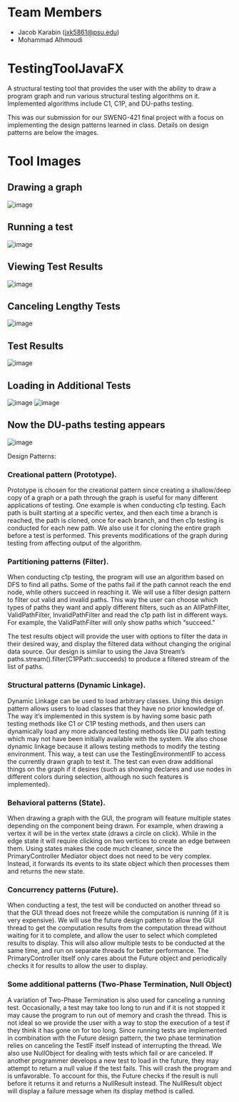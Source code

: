 # Team Members
* Jacob Karabin (jxk5861@psu.edu)
* Mohammad Alhmoudi

# TestingToolJavaFX
A structural testing tool that provides the user with the ability to draw a program graph and run various structural testing algorithms on it. 
Implemented algorithms include C1, C1P, and DU-paths testing.

This was our submission for our SWENG-421 final project with a focus on implementing the design patterns learned in class. Details on design patterns are below the images.

# Tool Images
## Drawing a graph
![image](https://user-images.githubusercontent.com/58671117/123255173-85956500-d4bd-11eb-8cba-ff2e4a3dac73.png)
## Running a test
![image](https://user-images.githubusercontent.com/58671117/123255248-9e9e1600-d4bd-11eb-84d1-7657477b9e50.png)
## Viewing Test Results
![image](https://user-images.githubusercontent.com/58671117/123255387-c7bea680-d4bd-11eb-9780-d83de50fbe3a.png)
## Canceling Lengthy Tests
![image](https://user-images.githubusercontent.com/58671117/123255525-f472be00-d4bd-11eb-8c6e-f8e1142948bb.png)
## Test Results
![image](https://user-images.githubusercontent.com/58671117/123255424-d1480e80-d4bd-11eb-8d94-4174a64839e3.png)
## Loading in Additional Tests
![image](https://user-images.githubusercontent.com/58671117/123255810-40bdfe00-d4be-11eb-867b-7e44be846103.png)
![image](https://user-images.githubusercontent.com/58671117/123255775-38fe5980-d4be-11eb-8081-994ce7d28c35.png)
## Now the DU-paths testing appears
![image](https://user-images.githubusercontent.com/58671117/123255832-46b3df00-d4be-11eb-9fac-ca7a62f3816c.png)

Design Patterns:

### Creational pattern (**Prototype**).
Prototype is chosen for the creational pattern since creating a shallow/deep copy of a graph or a path through the graph is useful for many different applications of testing. One example is when conducting c1p testing. Each path is built starting at a specific vertex, and then each time a branch is reached, the path is cloned, once for each branch, and then c1p testing is conducted for each new path. We also use it for cloning the entire graph before a test is performed. This prevents modifications of the graph during testing from affecting output of the algorithm.

### Partitioning patterns (**Filter**).  
When conducting c1p testing, the program will use an algorithm based on DFS to find all paths. Some of the paths fail if the path cannot reach the end node, while others succeed in reaching it. We will use a filter design pattern to filter out valid and invalid paths. This way the user can choose which types of paths they want and apply different filters, such as an AllPathFilter, ValidPathFilter, InvalidPathFilter and read the c1p path list in different ways. For example, the ValidPathFilter will only show paths which “succeed.” 

The test results object will provide the user with options to filter the data in their desired way, and display the filtered data without changing the original data source. Our design is similar to using the Java Stream’s paths.stream().filter(C1PPath::succeeds) to produce a filtered stream of the list of paths.

### Structural patterns (**Dynamic Linkage**).   
Dynamic Linkage can be used to load arbitrary classes. Using this design pattern allows users to load classes that they have no prior knowledge of. The way it’s implemented in this system is by having some basic path testing methods like C1 or C1P testing methods, and then users can dynamically load any more advanced testing methods like DU path testing which may not have been initially available with the system. We also chose dynamic linkage because it allows testing methods to modify the testing environment. This way, a test can use the TestingEnvironmentIF to access the currently drawn graph to test it. The test can even draw additional things on the graph if it desires (such as showing declares and use nodes in different colors during selection, although no such features is implemented).

### Behavioral patterns (**State**).
When drawing a graph with the GUI, the program will feature multiple states depending on the component being drawn. For example, when drawing a vertex it will be in the vertex state (draws a circle on click). While in the edge state it will require clicking on two vertices to create an edge between them. Using states makes the code much cleaner, since the PrimaryController Mediator object does not need to be very complex. Instead, it forwards its events to its state object which then processes them and returns the new state. 

### Concurrency  patterns (**Future**).
When conducting a test, the test will be conducted on another thread so that the GUI thread does not freeze while the computation is running (if it is very expensive). We will use the future design pattern to allow the GUI thread to get the computation results from the computation thread without waiting for it to complete, and allow the user to select which completed results to display. This will also allow multiple tests to be conducted at the same time, and run on separate threads for better performance. The PrimaryController itself only cares about the Future object and periodically checks it for results to allow the user to display.

### Some additional patterns (**Two-Phase Termination**, **Null Object**)
A variation of Two-Phase Termination is also used for canceling a running test. Occasionally, a test may take too long to run and if it is not stopped it may cause the program to run out of memory and crash the thread. This is not ideal so we provide the user with a way to stop the execution of a test if they think it has gone on for too long. Since running tests are implemented in combination with the Future design pattern, the two phase termination relies on canceling the TestIF itself instead of interrupting the thread.
We also use NullObject for dealing with tests which fail or are canceled. If another programmer develops a new test to load in the future, they may attempt to return a null value if the test fails. This will crash the program and is unfavorable. To account for this, the Future checks if the result is null before it returns it and returns a NullResult instead. The NullResult object will display a failure message when its display method is called.
